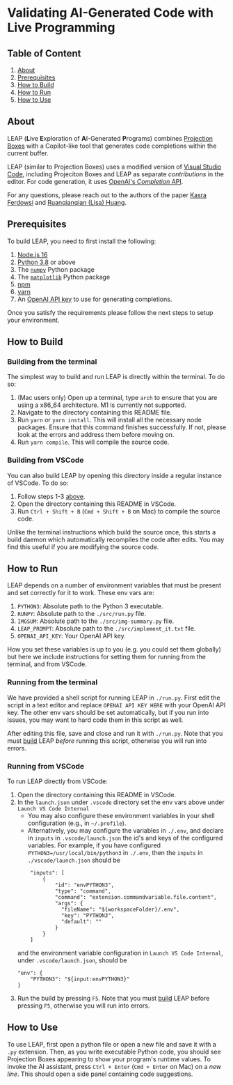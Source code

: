 # Validating AI-Generated Code with Live Programming

## Table of Content
1. [About](#about)
1. [Prerequisites](#prerequisites)
2. [How to Build](#how-to-build)
3. [How to Run](#how-to-run)
4. [How to Use](#how-to-use)

## About
LEAP (**L**ive **E**xploration of **A**I-Generated **P**rograms) combines [Projection Boxes](https://dl.acm.org/doi/10.1145/3313831.3376494) with a Copilot-like tool that generates code completions within the current buffer.

LEAP (similar to Projection Boxes) uses a modified version of [Visual Studio Code](https://github.com/microsoft/vscode), including Projeciton Boxes and LEAP as separate _contributions_ in the editor. For code generation, it uses [OpenAI's _Completion_ API](https://platform.openai.com/docs/api-reference/completions).

For any questions, please reach out to the authors of the paper [Kasra Ferdowsi](mailto:kferdows@ucsd.edu) and [Ruanqianqian (Lisa) Huang](mailto:r6huang@ucsd.edu).

## Prerequisites
To build LEAP, you need to first install the following:

1. [Node.js 16](https://nodejs.org/en/about/previous-releases)
2. [Python 3.8](https://www.python.org/downloads/) or above
3. The [`numpy`](https://pypi.org/project/numpy/) Python package
4. The [`matplotlib`](https://pypi.org/project/matplotlib/) Python package
3. [npm](https://nodejs.org/en/download/package-manager)
4. [yarn](https://classic.yarnpkg.com/en/)
5. An [OpenAI API key](https://platform.openai.com/docs/api-reference/authentication) to use for generating completions.

Once you satisfy the requirements please follow the next steps to setup your environment.

## How to Build

### Building from the terminal
The simplest way to build and run LEAP is directly within the terminal. To do so:

1. (Mac users only) Open up a terminal, type `arch` to ensure that you are using a x86_64 architecture. M1 is currently not supported.
2. Navigate to the directory containing this README file.
3. Run `yarn` or `yarn install`. This will install all the necessary node packages. Ensure that this command finishes successfully. If not, please look at the errors and address them before moving on.
4. Run `yarn compile`. This will compile the source code.

### Building from VSCode
You can also build LEAP by opening this directory inside a regular instance of VSCode. To do so:

1. Follow steps 1-3 [above](#building-from-the-terminal).
2. Open the directory containing this README in VSCode.
3. Run `Ctrl + Shift + B` (`Cmd + Shift + B` on Mac) to compile the source code.

Unlike the terminal instructions which build the source once, this starts a build daemon which automatically recompiles the code after edits. You may find this useful if you are modifying the source code.

## How to Run

LEAP depends on a number of environment variables that must be present and set correctly for it to work. These env vars are:

1. `PYTHON3`: Absolute path to the Python 3 executable.
2. `RUNPY`: Absolute path to the `./src/run.py` file.
3. `IMGSUM`: Absolute path to the `./src/img-summary.py` file.
4. `LEAP_PROMPT`: Absolute path to the `./src/implement_it.txt` file.
5. `OPENAI_API_KEY`: Your OpenAI API key.

How you set these variables is up to you (e.g. you could set them globally) but here we include instructions for setting them for running from the terminal, and from VSCode.

### Running from the terminal
We have provided a shell script for running LEAP in `./run.py`. First edit the script in a text editor and replace `OPENAI API KEY HERE` with your OpenAI API key. The other env vars should be set automatically, but if you run into issues, you may want to hard code them in this script as well.

After editing this file, save and close and run it with `./run.py`. Note that you must [build](#how-to-build) LEAP _before_ running this script, otherwise you will run into errors.

### Running from VSCode
To run LEAP directly from VSCode:

1. Open the directory containing this README in VSCode.
2. In the `launch.json` under `.vscode` directory set the env vars above under `Launch VS Code Internal`
	- You may also configure these environment variables in your shell configuration (e.g., in `~/.profile`).
	- Alternatively, you may configure the variables in `./.env`, and declare in `inputs` in `.vscode/launch.json` the id's and keys of the configured variables. For example, if you have configured `PYTHON3=/usr/local/bin/python3` in `./.env`, then the `inputs` in `./vscode/launch.json` should be
	```
		"inputs": [
			{
				"id": "envPYTHON3",
				"type": "command",
				"command": "extension.commandvariable.file.content",
				"args": {
				  "fileName": "${workspaceFolder}/.env",
				  "key": "PYTHON3",
				  "default": ""
				}
			}
		]
	```
	and the environment variable configuration in `Launch VS Code Internal`, under `.vscode/launch.json`, should be
	```
	"env": {
		"PYTHON3": "${input:envPYTHON3}"
	}
	```
3. Run the build by pressing `F5`. Note that you must [build](#how-to-build) LEAP before pressing `F5`, otherwise you will run into errors.

## How to Use
To use LEAP, first open a python file or open a new file and save it with a `.py` extension. Then, as you write executable Python code, you should see Projection Boxes appearing to show your program's runtime values. To invoke the AI assistant, press `Ctrl + Enter` (`Cmd + Enter` on Mac) on a _new line_. This should open a side panel containing code suggestions.
